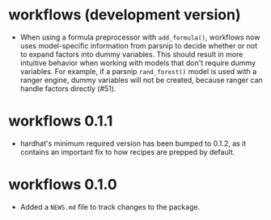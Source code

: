 # workflows (development version)

* When using a formula preprocessor with `add_formula()`, workflows now uses
  model-specific information from parsnip to decide whether or not to expand
  factors into dummy variables. This should result in more intuitive behavior
  when working with models that don't require dummy variables. For example,
  if a parsnip `rand_forest()` model is used with a ranger engine, dummy
  variables will not be created, because ranger can handle factors directly
  (#51).

# workflows 0.1.1

* hardhat's minimum required version has been bumped to 0.1.2, as it contains
  an important fix to how recipes are prepped by default.

# workflows 0.1.0

* Added a `NEWS.md` file to track changes to the package.

